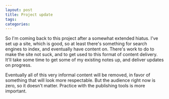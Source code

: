```yaml
---
layout: post
title: Project update
tags: 
categories: 
---
```


So I'm coming back to this project after a somewhat extended hiatus. <!--more-->I've set up a site, which is good, so at least there's something for search engines to index, and eventually have content on. There's work to do to make the site not suck, and to get used to this format of content delivery. It'll take some time to get some of my existing notes up, and deliver updates on progress.

Eventually all of this very informal content will be removed, in favor of something that will look more respectable. But the audience right now is zero, so it doesn't matter. Practice with the publishing tools is more important.
